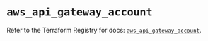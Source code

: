 # `aws_api_gateway_account`

Refer to the Terraform Registry for docs: [`aws_api_gateway_account`](https://registry.terraform.io/providers/hashicorp/aws/5.77.0/docs/resources/api_gateway_account).

